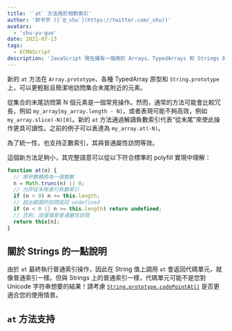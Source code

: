 ```yaml
---
title: '`at` 方法用於相對索引'
author: '郭书宇 ([`@_shu`](https://twitter.com/_shu))'
avatars:
  - 'shu-yu-guo'
date: 2021-07-13
tags:
  - ECMAScript
description: 'JavaScript 現在擁有一個用於 Arrays、TypedArrays 和 Strings 的相對索引方法。'
---
```


新的 `at` 方法在 `Array.prototype`、各種 TypedArray 原型和 `String.prototype` 上，可以更輕鬆且簡潔地訪問集合末尾附近的元素。

從集合的末尾訪問第 N 個元素是一個常見操作。然而，通常的方法可能會比較冗長，例如 `my_array[my_array.length - N]`，或者表現可能不夠高效，例如 `my_array.slice(-N)[0]`。新的 `at` 方法通過解讀負數索引代表“從末尾”來使此操作更具可讀性。之前的例子可以表達為 `my_array.at(-N)`。

<!--truncate-->
為了統一性，也支持正數索引，其與普通屬性訪問等效。

這個新方法足夠小，其完整語意可以從以下符合標準的 polyfill 實現中理解：

```js
function at(n) {
  // 將參數轉換為一個整數
  n = Math.trunc(n) || 0;
  // 允許從末尾進行負數索引
  if (n < 0) n += this.length;
  // 超出範圍的訪問返回 undefined
  if (n < 0 || n >= this.length) return undefined;
  // 否則，這僅僅是普通屬性訪問
  return this[n];
}
```

## 關於 Strings 的一點說明

由於 `at` 最終執行普通索引操作，因此在 String 值上調用 `at` 會返回代碼單元，就像普通索引一樣。但與 Strings 上的普通索引一樣，代碼單元可能不是您對 Unicode 字符串想要的結果！請考慮 [`String.prototype.codePointAt()`](https://developer.mozilla.org/en-US/docs/Web/JavaScript/Reference/Global_Objects/String/codePointAt) 是否更適合您的使用情景。

## `at` 方法支持

<feature-support chrome="92"
                 firefox="90"
                 safari="no"
                 nodejs="no"
                 babel="yes https://github.com/zloirock/core-js#relative-indexing-method"></feature-support>
